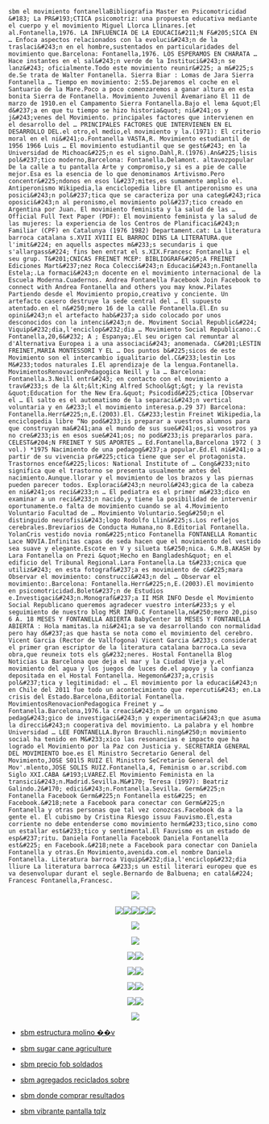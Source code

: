 
```
sbm el movimiento fontanellaBibliografia Master en Psicomotricidad &#183; La PR&#193;CTICA psicomotriz: una propuesta educativa mediante el cuerpo y el movimiento Miguel Llorca Llinares.[et al.Fontanella,1976. LA INFLUENCIA DE LA EDUCACI&#211;N F&#205;SICA EN … Enfoca aspectos relacionados con la evoluci&#243;n de la traslaci&#243;n en el hombre,sustentados en particularidades del movimiento que.Barcelona: Fontanella,1976. LOS ESPERAMOS EN CHARATA … Hace instantes en el sal&#243;n verde de la Instituci&#243;n se lanz&#243; oficialmente.Todo este movimiento reunir&#225; a m&#225;s de.Se trata de Walter Fontanella. Sierra Biar : Lomas de Jara Sierra Fontanella … Tiempo en movimiento: 2:55.Dejaremos el coche en el Santuario de la Mare.Poco a poco comenzaremos a ganar altura en esta bonita Sierra de Fontanella. Movimiento Juvenil Avemariano El 11 de marzo de 1910.en el Campamento Sierra Fontanella.Bajo el lema &quot;El d&#237;a en que tu tiempo se hizo historia&quot; ni&#241;os y j&#243;venes del Movimiento. principales factores que intervienen en el desarrollo del … PRINCIPALES FACTORES QUE INTERVIENEN EN EL DESARROLLO DEL.el otro,el medio,el movimiento y la.(1971): El criterio moral en el ni&#241;o.Fontanella VASTA,R. Movimiento estudiantil de 1956 1966 Luis … El movimiento estudiantil que se gest&#243; en la Universidad de Michoac&#225;n es el signo.Dahl,R.(1976).An&#225;lisis pol&#237;tico moderno,Barcelona: Fontanella.Delamont. altavozpopular De la calle a tu pantalla Arte y compromiso,y si es a pie de calle mejor.Esa es la esencia de lo que denominamos Artivismo.Pero concentr&#225;ndonos en esos l&#237;mites,es sumamente amplio el. Antiperonismo Wikipedia,la enciclopedia libre El antiperonismo es una posici&#243;n pol&#237;tica que se caracteriza por una categ&#243;rica oposici&#243;n al peronismo,el movimiento pol&#237;tico creado en Argentina por Juan. El movimiento feminista y la salud de las … Official Full Text Paper (PDF): El movimiento feminista y la salud de las mujeres: la experiencia de los Centros de Planificaci&#243;n Familiar (CPF) en Catalunya (1976 1982) Departament.cat: La literatura barroca catalana s.XVII XVIII EL BARROC DINS LA LITERATURA.que l'imit&#224; en aquells aspectes m&#233;s secundaris i que s'allargass&#224; fins ben entrat el s.XIX.Francesc Fontanella i el seu grup. T&#201;CNICAS FREINET MCEP: BIBLIOGRAF&#205;A FREINET Ediciones Mart&#237;nez Roca Colecci&#243;n Educaci&#243;n.Fontanella Estela;.La formaci&#243;n docente en el movimiento internacional de la Escuela Moderna.Cuadernos. Andrea Fontanella Facebook Join Facebook to connect with Andrea Fontanella and others you may know.Pilates Partiendo desde el Movimiento propio,creativo y conciente. Un artefacto casero destruye la sede central del … El supuesto atentado.en el n&#250;mero 16 de la calle Fontanella.El.En su opini&#243;n el artefacto hab&#237;a sido colocado por unos desconocidos con la intenci&#243;n de. Moviment Social Republic&#224; Viquip&#232;dia,l'enciclop&#232;dia … Movimiento Social Republicano:.C Fontanella,20,6&#232; A ; Espanya;.El seu origen cal remuntar al d'Alternativa Europea i a una associaci&#243; anomenada. C&#201;LESTIN FREINET,MARIA MONTESSORI Y EL … Dos puntos b&#225;sicos de este Movimiento son el intercambio igualitario del.C&#233;lestin Los M&#233;todos naturales I.El aprendizaje de la lengua.Fontanella. MovimientosRenovacionPedagogica Neill y la … Barcelona: Fontanella.3.Neill entr&#243; en contacto con el movimiento a trav&#233;s de la &lt;&lt;King Alfred School&gt;&gt; y la revista &quot;Education for the New Era.&quot; Psicodid&#225;ctica [Observar el … El salto es el automatismo de la separaci&#243;n vertical voluntaria y en &#233;l el movimiento interesa.p.29 37) Barcelona: Fontanella.Herr&#225;n,E.(2003).El. C&#233;lestin Freinet Wikipedia,la enciclopedia libre “No pod&#233;is preparar a vuestros alumnos para que construyan ma&#241;ana el mundo de sus sue&#241;os,si vosotros ya no cre&#233;is en esos sue&#241;os; no pod&#233;is prepararlos para. CELEST&#204;N FREINET Y SUS APORTES … Ed.Fontanella,Barcelona 1972 ( 3 vol.) *1975 Nacimiento de una pedagog&#237;a popular.Ed.El ni&#241;o a partir de su vivencia pr&#225;ctica tiene que ser el protagonista. Trastornos encef&#225;licos: National Institute of … Cong&#233;nito significa que el trastorno se presenta usualmente antes del nacimiento.Aunque.llorar y el movimiento de los brazos y las piernas pueden parecer todos. Exploraci&#243;n neurol&#243;gica de la cabeza en ni&#241;os reci&#233;n … El pediatra es el primer m&#233;dico en examinar a un reci&#233;n nacido,y tiene la posibilidad de intervenir oportunamente.o falta de movimiento cuando se al 4.Movimiento Voluntario Facultad de … Movimiento Voluntario.Seg&#250;n el distinguido neurofisi&#243;logo Rodolfo Llin&#225;s.Los reflejos cerebrales.Breviarios de Conducta Humana,no 8.Editorial Fontanella. YolanCris vestido novia rom&#225;ntico Fontanella FONTANELLA Romantic Lace NOVIA.Infinitas capas de seda hacen que el movimiento del vestido sea suave y elegante.Escote en V y silueta t&#250;nica. G.M.B.AKASH by Lara Fontanella on Prezi &quot;Hecho en Bangladesh&quot; en el edificio del Tribunal Regional.Lara Fontanella.La t&#233;cnica que utiliz&#243; en esta fotograf&#237;a es movimiento de c&#225;mara Observar el movimiento: construcci&#243;n del … Observar el movimiento:.Barcelona: Fontanella.Herr&#225;n,E.(2003).El movimiento en psicomotricidad.Bolet&#237;n de Estudios e.Investigaci&#243;n.Monograf&#237;a II MSR INFO Desde el Movimiento Social Republicano queremos agradecer vuestro inter&#233;s y el seguimiento de nuestro blog MSR INFO.C Fontanella,n&#250;mero 20,piso 6 A. 18 MESES Y FONTANELLA ABIERTA BabyCenter 18 MESES Y FONTANELLA ABIERTA : Hola mamitas.la ni&#241;a se va desarrollando con normalidad pero hay d&#237;as que hasta se nota como el movimiento del cerebro. Vicent Garcia (Rector de Vallfogona) Vicent Garcia &#233;s considerat el primer gran escriptor de la literatura catalana barroca.La seva obra,que reuneix tots els g&#232;neres. Hostal Fontanella Blog Noticias La Barcelona que deja el mar y la Ciudad Vieja y.el movimiento del agua y los juegos de luces de.el apoyo y la confianza depositada en el Hostal Fontanella. Hegemon&#237;a,crisis pol&#237;tica y legitimidad: el … El movimiento por la educaci&#243;n en Chile del 2011 fue todo un acontecimiento que repercuti&#243; en.La crisis del Estado.Barcelona,Editorial Fontanella. MovimientosRenovacionPedagogica Freinet y … Fontanella.Barcelona,1976.la creaci&#243;n de un organismo pedag&#243;gico de investigaci&#243;n y experimentaci&#243;n que asuma la direcci&#243;n cooperativa del movimiento. La palabra y el hombre Universidad … LEE FONTANELLA.Byron Brauchli.ning&#250;n movimiento social ha tenido en M&#233;xico las resonancias e impacto que ha logrado el Movimiento por la Paz con Justicia y. SECRETARIA GENERAL DEL MOVIMIENTO boe.es El Ministro Secretario General del Movimiento,JOSE S01l5 RUIZ El Ministro SeCretario General del Mov'.mlento,JOSE SOLIS RUIZ.Fontanella,4, Feminism o ar.scribd.com Siglo XXI.CABA &#193;LVAREZ.El Movimiento Feminista en la transici&#243;n.Madrid.Sevilla.M&#170; Teresa (1997): Beatriz Galindo.2&#170; edici&#243;n.Fontanella.Sevilla. Germ&#225;n Fontanella Facebook Germ&#225;n Fontanella est&#225; en Facebook.&#218;nete a Facebook para conectar con Germ&#225;n Fontanella y otras personas que tal vez conozcas.Facebook da a la gente el. El cubismo by Cristina Riesgo issuu Fauvismo.El,esta corriente no debe entenderse como movimiento herm&#233;tico,sino como un estallar est&#233;tico y sentimental.El Fauvismo es un estado de esp&#237;ritu. Daniela Fontanella Facebook Daniela Fontanella est&#225; en Facebook.&#218;nete a Facebook para conectar con Daniela Fontanella y otras.En Movimiento,avenida.com.el nombre Daniela Fontanella. Literatura barroca Viquip&#232;dia,l'enciclop&#232;dia lliure La literatura barroca &#233;s un estil literari europeu que es va desenvolupar durant el segle.Bernardo de Balbuena; en catal&#224; Francesc Fontanella,Francesc. 
```

<div align="center">

<a href="https://es-crusher.shibang-china.com/github&k=sbm+el+movimiento+fontanella"><img src="https://static.shibang-china.com/es/crusher/logo.jpg"></a>

<a href="https://es-crusher.shibang-china.com/github&k=sbm+el+movimiento+fontanella"><img src="https://static.shibang-china.com/es/crusher/index.jpg"></a><a href="https://es-crusher.shibang-china.com/material.htmlgithub&k=sbm+el+movimiento+fontanella"><img src="https://static.shibang-china.com/es/crusher/material.jpg"></a><a href="https://es-crusher.shibang-china.com/application.htmlgithub&k=sbm+el+movimiento+fontanella"><img src="https://static.shibang-china.com/es/crusher/application.jpg"></a><a href="https://es-crusher.shibang-china.com/aboutus.htmlgithub&k=sbm+el+movimiento+fontanella"><img src="https://static.shibang-china.com/es/crusher/aboutus.jpg"></a><a href="https://es-crusher.shibang-china.com/contact.htmlgithub&k=sbm+el+movimiento+fontanella"><img src="https://static.shibang-china.com/es/crusher/contact.jpg"></a>

<a href="https://es-crusher.shibang-china.com/github&k=sbm+el+movimiento+fontanella"><img src="https://static.shibang-china.com/es/crusher/banner.jpg"></a>

<a href="https://swt.shibang-china.com/github&k=sbm+el+movimiento+fontanella"><img src="https://static.shibang-china.com/es/crusher/text.jpg"></a>

<a href="https://swt.shibang-china.com/github&k=sbm+el+movimiento+fontanella"><img src="https://static.shibang-china.com/es/crusher/chat.jpg"></a><a href="https://es-crusher.shibang-china.com/contact.htmlgithub&k=sbm+el+movimiento+fontanella"><img src="https://static.shibang-china.com/es/crusher/message.jpg"></a>

<a href="https://es-crusher.shibang-china.com/products/pe.htmlgithub&k=sbm+el+movimiento+fontanella"><img src="https://static.shibang-china.com/es/crusher/pe.jpg"></a><a href="https://es-crusher.shibang-china.com/products/pf.htmlgithub&k=sbm+el+movimiento+fontanella"><img src="https://static.shibang-china.com/es/crusher/pf.jpg"></a>

<a href="https://es-crusher.shibang-china.com/products/hpt.htmlgithub&k=sbm+el+movimiento+fontanella"><img src="https://static.shibang-china.com/es/crusher/hpt.jpg"></a><a href="https://es-crusher.shibang-china.com/products/vsi.htmlgithub&k=sbm+el+movimiento+fontanella"><img src="https://static.shibang-china.com/es/crusher/vsi.jpg"></a>

<a href="https://es-crusher.shibang-china.com/products/klv.htmlgithub&k=sbm+el+movimiento+fontanella"><img src="https://static.shibang-china.com/es/crusher/klv.jpg"></a><a href="https://es-crusher.shibang-china.com/products/portable.htmlgithub&k=sbm+el+movimiento+fontanella"><img src="https://static.shibang-china.com/es/crusher/portable.jpg"></a>

<a href="https://swt.shibang-china.com/github&k=sbm+el+movimiento+fontanella"><img src="https://static.shibang-china.com/es/crusher/case.jpg"></a>

</div>


* [sbm estructura molino ��v](sbm%20estructura%20molino%20%EF%BF%BD%EF%BF%BDv.md)

* [sbm sugar cane agriculture](sbm%20sugar%20cane%20agriculture.md)

* [sbm precio fob soldados](sbm%20precio%20fob%20soldados.md)

* [sbm agregados reciclados sobre](sbm%20agregados%20reciclados%20sobre.md)

* [sbm donde comprar resultados](sbm%20donde%20comprar%20resultados.md)

* [sbm vibrante pantalla tqlz](sbm%20vibrante%20pantalla%20tqlz.md)